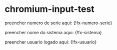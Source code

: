 # chromium-input-test


preencher numero de serie aqui: {!fx-numero-serie}

preencher nome do sistema aqui: {!fx-sistema}

preencher usuario logado aqui: {!fx-usuario}

